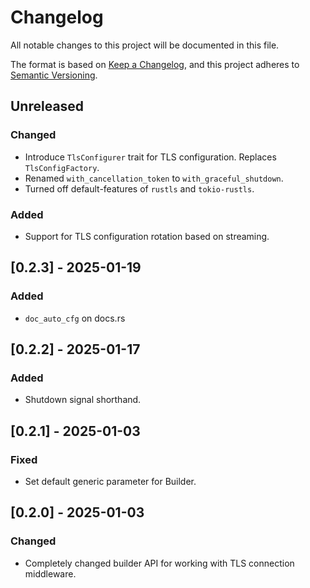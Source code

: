 # Changelog
All notable changes to this project will be documented in this file.

The format is based on [Keep a Changelog](https://keepachangelog.com/en/1.0.0/),
and this project adheres to [Semantic Versioning](https://semver.org/spec/v2.0.0.html).

## Unreleased
### Changed
- Introduce `TlsConfigurer` trait for TLS configuration. Replaces `TlsConfigFactory`.
- Renamed `with_cancellation_token` to `with_graceful_shutdown`.
- Turned off default-features of `rustls` and `tokio-rustls`.

### Added
- Support for TLS configuration rotation based on streaming.

## [0.2.3] - 2025-01-19
### Added
- `doc_auto_cfg` on docs.rs

## [0.2.2] - 2025-01-17
### Added
- Shutdown signal shorthand.

## [0.2.1] - 2025-01-03
### Fixed
- Set default generic parameter for Builder.

## [0.2.0] - 2025-01-03
### Changed
- Completely changed builder API for working with TLS connection middleware.
